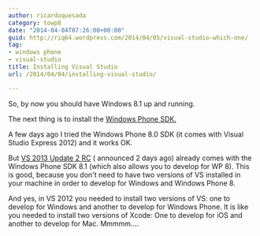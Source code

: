 ```yaml
---
author: ricardoquesada
category: towp8
date: "2014-04-04T07:26:00+00:00"
guid: http://riq64.wordpress.com/2014/04/05/visual-studio-which-one/
tag:
- windows phone
- visual-studio
title: Installing Visual Studio
url: /2014/04/04/installing-visual-studio/

---
```


So, by now you should have Windows 8.1 up and running.

The next thing is to install
the [Windows Phone SDK.](https://dev.windowsphone.com/en-us/downloadsdk)

A few days ago I tried the Windows Phone 8.0 SDK (it comes with Visual Studio
Express 2012) and it works OK.

But [VS 2013 Update 2 RC](http://support.microsoft.com/kb/2927432/en-us) (
announced 2 days ago) already comes with the Windows Phone SDK 8.1 (which also
allows you to develop for WP 8). This is good, because you don't need to have
two versions of VS installed in your machine in order to develop for Windows and
Windows Phone 8.

And yes, in VS 2012 you needed to install two versions of VS: one to develop for
Windows and another to develop for Windows Phone. It is like you needed to
install two versions of Xcode: One to develop for iOS and another to develop for
Mac. Mmmmm....
